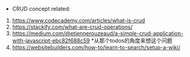 - CRUD concept related:
1. https://www.codecademy.com/articles/what-is-crud
2. https://stackify.com/what-are-crud-operations/
3. https://medium.com/@etiennerouzeaud/a-simple-crud-application-with-javascript-ebc82f688c59 *从那个todos的角度来想这个问题
4. https://websitebuilders.com/how-to/learn-to-search/setup-a-wiki/

